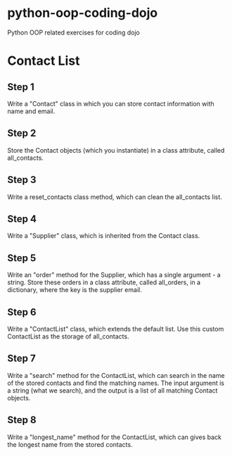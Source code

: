 # python-oop-coding-dojo

Python OOP related exercises for coding dojo

# Contact List

## Step 1

Write a "Contact" class in which you can store contact information with name and email.

## Step 2

Store the Contact objects (which you instantiate) in a class attribute, called all_contacts.

## Step 3

Write a reset_contacts class method, which can clean the all_contacts list.

## Step 4

Write a "Supplier" class, which is inherited from the Contact class.

## Step 5

Write an "order" method for the Supplier, which has a single argument - a string.
Store these orders in a class attribute, called all_orders, in a dictionary, where the key is the supplier email.

## Step 6

Write a "ContactList" class, which extends the default list.
Use this custom ContactList as the storage of all_contacts.

## Step 7

Write a "search" method for the ContactList, which can search in the name of the stored contacts and find the matching names. The input argument is a string (what we search), and the output is a list of all matching Contact objects.

## Step 8

Write a "longest_name" method for the ContactList, which can gives back the longest name from the stored contacts.
